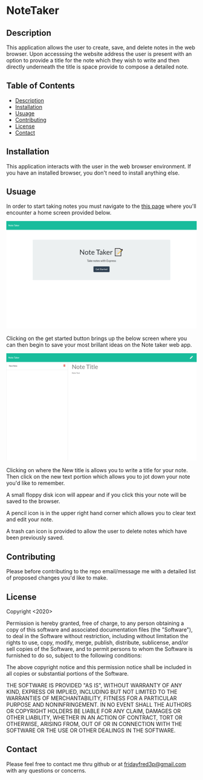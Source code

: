# NoteTaker

## Description
This application allows the user to create, save, and delete notes in the web browser.  Upon accesssing the website address the user is present with an option to provide a title for the note which they wish to write and then directly underneath the title is space provide to compose a detailed note.  

## Table of Contents
 * [Description](#Description)
 * [Installation](#Installation)
 * [Usuage](#Usuage)
 * [Contributing](#Contributing)
 * [License](#License)
 * [Contact](#Contact)

## Installation

This application interacts with the user in the web browser environment.  If you have an installed browser, you don't need to install anything else.

## Usuage

In order to start taking notes you must navigate to the [this page](https://notetakerfridayfred3p.herokuapp.com/) where you'll encounter a home screen provided below.

![notetaker-screenshot](https://github.com/fridayfred3p/NoteTaker/blob/master/assets/notetakerscreenshot.png)

Clicking on the get started button brings up the below screen where you can then begin to save your most brillant ideas on the Note taker web app.

![takingNotesScreenshot](https://github.com/fridayfred3p/NoteTaker/blob/master/assets/takingnotes.png)

Clicking on where the New title is allows you to write a title for your note.  Then click on the new text portion which allows you to jot down your note you'd like to remember.

A small floppy disk icon will appear and if you click this your note will be saved to the browser.

A pencil icon is in the upper right hand corner which allows you to clear text and edit your note.

A trash can icon is provided to allow the user to delete notes which have been previously saved. 

## Contributing

Please before contributing to the repo email/message me with a detailed list of proposed changes you'd like to make.

## License

Copyright <2020> <Timothy Peterson>

Permission is hereby granted, free of charge, to any person obtaining a copy of this software and associated documentation files (the "Software"), to deal in the Software without restriction, including without limitation the rights to use, copy, modify, merge, publish, distribute, sublicense, and/or sell copies of the Software, and to permit persons to whom the Software is furnished to do so, subject to the following conditions:

The above copyright notice and this permission notice shall be included in all copies or substantial portions of the Software.

THE SOFTWARE IS PROVIDED "AS IS", WITHOUT WARRANTY OF ANY KIND, EXPRESS OR IMPLIED, INCLUDING BUT NOT LIMITED TO THE WARRANTIES OF MERCHANTABILITY, FITNESS FOR A PARTICULAR PURPOSE AND NONINFRINGEMENT. IN NO EVENT SHALL THE AUTHORS OR COPYRIGHT HOLDERS BE LIABLE FOR ANY CLAIM, DAMAGES OR OTHER LIABILITY, WHETHER IN AN ACTION OF CONTRACT, TORT OR OTHERWISE, ARISING FROM, OUT OF OR IN CONNECTION WITH THE SOFTWARE OR THE USE OR OTHER DEALINGS IN THE SOFTWARE.

## Contact

Please feel free to contact me thru github or at <fridayfred3p@gmail.com> with any questions or concerns.
